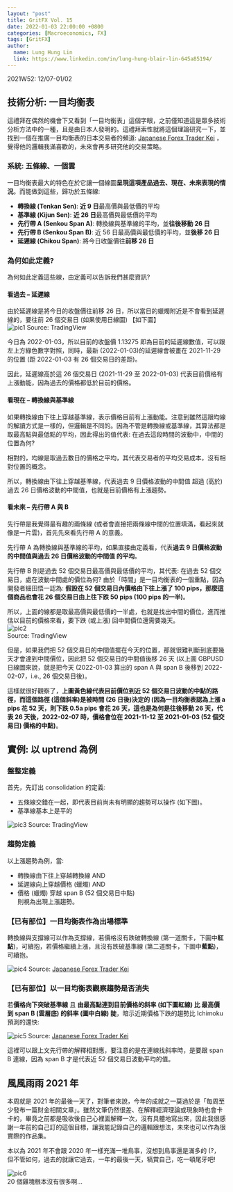 ```yaml
---
layout: "post"
title: GritFX Vol. 15
date: 2022-01-03 22:00:00 +0800
categories: [Macroeconomics, FX]
tags: [GritFX]
author:
  name: Lung Hung Lin
  link: https://www.linkedin.com/in/lung-hung-blair-lin-645a85194/ 
---
```

2021W52: 12/07-01/02
## 技術分析: 一目均衡表
這禮拜在偶然的機會下又看到「一目均衡表」這個字眼，之前僅知道這是眾多技術分析方法中的一種，且是由日本人發明的。這禮拜索性就將這個理論研究一下，並找到一個在推廣一目均衡表的日本交易者的頻道: [Japanese Forex Trader Kei](https://www.youtube.com/channel/UCfa5vWovUbQLIoT5eebT-dA) ，覺得他的邏輯我滿喜歡的，未來會再多研究他的交易策略。
### 系統: 五條線、一個雲
一目均衡表最大的特色在於它讓一個線圖**呈現這項產品過去、現在、未來表現的情況**。而能做到這些，歸功於五條線:
- **轉換線 (Tenkan Sen)**: **近 9 日**最高價與最低價的平均
- **基準線 (Kijun Sen)**: **近 26 日**最高價與最低價的平均
- **先行帶 A (Senkou Span A)**: 轉換線與基準線的平均，並**往後移動 26 日**
- **先行帶 B (Senkou Span B)**: 近 56 日最高價與最低價的平均，並**後移 26 日**
- **延遲線 (Chikou Span)**: 將今日收盤價往**前移 26 日**
### 為何如此定義?
為何如此定義這些線，由定義可以告訴我們甚麼資訊?
#### 看過去 – 延遲線
由於延遲線是將今日的收盤價往前移 26 日，所以當日的蠟燭附近是不會看到延遲線的，要往前 26 個交易日 (如果使用日線圖) 【如下圖】  
![pic1](https://lh3.googleusercontent.com/pw/AM-JKLWf0bhmLnVwcajHlfFMcVevaNGotIOVrzu8jxbn7yG0Scx9AyvvGVYTOZi-EcBxv5oGvGtemrdmZ26z94cDVV8ytPVx9tsIPUO3jGHwQodsFJqC3z83mGuNcLmvAQjc-v_dW00Q2NUoJXNbeKhZ_-1i=w1792-h828-no?authuser=0)
Source: TradingView  

今日為 2022-01-03，所以目前的收盤價 1.13275 即為目前的延遲線數值，可以跟左上方綠色數字對照，同時，最新 (2022-01-03)的延遲線會被畫在 2021-11-29 的位置 (距 2022-01-03 有 26 個交易日的差距)。  

因此，延遲線高於這 26 個交易日 (2021-11-29 至 2022-01-03) 代表目前價格有上漲動能，因為過去的價格都低於目前的價格。
#### 看現在 – 轉換線與基準線
如果轉換線由下往上穿越基準線，表示價格目前有上漲動能。注意到雖然這跟均線的解讀方式是一樣的，但邏輯是不同的。因為不管是轉換線或基準線，其算法都是取最高點與最低點的平均，因此得出的值代表: 在過去這段時間的波動中，中間的位置為何?   

相對的，均線是取過去數日的價格之平均，其代表交易者的平均交易成本，沒有相對位置的概念。  

所以，轉換線由下往上穿越基準線，代表過去 9 日價格波動的中間值 超過 (高於) 過去 26 日價格波動的中間值，也就是目前價格有上漲趨勢。
#### 看未來 – 先行帶 A 與 B
先行帶是我覺得最有趣的兩條線 (或者會直接把兩條線中間的位置填滿，看起來就像是一片雲)，首先先來看先行帶 A 的意義。  

先行帶 A 為轉換線與基準線的平均，如果直接由定義看，代表**過去 9 日價格波動的中間值與過去 26 日價格波動的中間值 的平均**。  

先行帶 B 則是過去 52 個交易日最高價與最低價的平均，其代表: 在過去 52 個交易日，處在波動中間處的價位為何? 由於「時間」是一目均衡表的一個重點，因為開發者細田悟一認為: **假設在 52 個交易日內價格由下往上漲了 100 pips，那麼這個商品也會花 26 個交易日由上往下跌 50 pips (100 pips 的一半)**。  

所以，上面的線都是取最高價與最低價的一半處，也就是找出中間的價位，進而推估以目前的價格來看，要下跌 (或上漲) 回中間價位還需要幾天。  
![pic2](https://lh3.googleusercontent.com/pw/AM-JKLXV3Dz7nr-h2JiLC_qojDD-feYjswmE1xybnl_O15W-Ot72bPPQCPCTJv0O6nkLBiv-XYB4-xVT8dJ2CW_Q3d29PSNfxVYGWRmmGof55Auz87F_JcMRjhg140xuBxNu476bQ17Lc16pgklBaH3RpGFI=w1792-h828-no?authuser=0)  
Source: TradingView

但是，如果我們把 52 個交易日的中間值擺在今天的位置，那就很難判斷到底要幾天才會達到中間價位，因此把 52 個交易日的中間值後移 26 天 (以上圖 GBPUSD 日線圖來說，就是把今天 (2022-01-03 算出的 span A 與 span B 後移到 2022-02-07，i.e., 26 個交易日後)。  

這樣就很好觀察了，**上圖黃色線代表目前價位到近 52 個交易日波動的中點的路徑，而這個路徑 (這個斜率)是被時間 (26 日後)決定的 (因為一目均衡表認為上漲 a pips 花 52 天，則下跌 0.5a pips 會花 26 天，這也是為何是往後移動 26 天，代表 26 天後，2022-02-07 時，價格會位在 2021-11-12 至 2021-01-03 (52 個交易日) 價格的中點)**。

## 實例: 以 uptrend  為例
### 盤整定義
首先，先訂出 consolidation 的定義: 
- 五條線交錯在一起，即代表目前尚未有明顯的趨勢可以操作 (如下圖)。
- 基準線基本上是平的
  
![pic3](https://lh3.googleusercontent.com/pw/AM-JKLWb29Rcl3fslMYZ8zqec4tkcI_FdtUbsUDgfGLd6NVzWJPq6pjE0tbVLGUPPlWqfwxiXKYqA9p7s4f8RDcsjFVWxME5wrCY_kcCkEdP1ooEMMFJZPe8CjmhqL-UPKf72rk6OJLr3rbkBr6wd-49-1YT=w1792-h828-no?authuser=0)
Source: TradingView
### 趨勢定義
以上漲趨勢為例，當:
- 轉換線由下往上穿越轉換線 AND
- 延遲線向上穿越價格 (蠟燭) AND
- 價格 (蠟燭) 穿越 span B (52 個交易日中點)  
則視為出現上漲趨勢。
### 【已有部位】一目均衡表作為出場標準
轉換線與支撐線可以作為支撐線，若價格沒有跌破轉換線 (第一道關卡，下圖中**紅點**)，可續抱，若價格繼續上漲，且沒有跌破基準線 (第二道關卡，下圖中**藍點**)，可續抱。

![pic4](https://lh3.googleusercontent.com/pw/AM-JKLXBxKbJ-qii476dw2XB8K7LgYzxvPOtU4nIpUD7bXeOwOeI5zbH_biohbh7pGYV4PFOHENjlb3L8sUs2pnqUsQPPNTz6jOeULob4DY_K7iYKJZfPG17JWIHhAK2T9vAzjnkYYlqC_EkdoO4L39oEiJh=w1114-h627-no?authuser=0)
Source: [Japanese Forex Trader Kei](https://www.youtube.com/channel/UCfa5vWovUbQLIoT5eebT-dA) 

### 【已有部位】以一目均衡表觀察趨勢是否消失
若**價格向下突破基準線** 且 **由最高點連到目前價格的斜率 (如下圖紅線) 比 最高價到 span B (雲層底) 的斜率 (圖中白線) 陡**，暗示近期價格下跌的趨勢比 Ichimoku 預測的還快:

![pic5](https://lh3.googleusercontent.com/pw/AM-JKLUjpumBIGGETvFy0OlhcaBQqr3H0Bb2FB8xsBsbBllN7aBs7htNG35wk-LKMdmvWuqSCkqNB-H2XZQHhesT8kJqAnSKyVa7xK1oTmLED-WYLWEmicqsusoDesUIJ8ROLNUz6OInOAgm3M6KuhqsO53e=w1107-h621-no?authuser=0)
Source: [Japanese Forex Trader Kei](https://www.youtube.com/channel/UCfa5vWovUbQLIoT5eebT-dA) 

這裡可以跟上文先行帶的解釋相對應，要注意的是在連線找斜率時，是要跟 span B 連線，因為 span B 才是代表近 52 個交易日波動平均的值。  

## 風風雨雨 2021 年
本周就是 2021 年的最後一天了，對筆者來說，今年的成就之一莫過於是「每周至少發布一篇財金相關文章」。雖然文筆仍然很差、在解釋經濟理論或現象時也會卡卡的，畢竟之前都是吸收後自己心裡面解釋一次，沒有具體地寫出來，因此我很感謝一年前的自己訂的這個目標，讓我能記錄自己的邏輯跟想法，未來也可以作為很實際的作品集。  

本以為 2021 年不會跟 2020 年一樣充滿一堆鳥事，沒想到鳥事還是滿多的 (?，但不管如何，過去的就讓它過去，一年的最後一天，犒賞自己，吃一頓尾牙吧! 

![pic6](https://lh3.googleusercontent.com/pw/AM-JKLWVWDv-fxdewcpL2QIXAIlaKHCs9eoEOtjdwwX0x2S3rJRINfnBbCUB_GhzmstXibCCF5PoDTT8enxwLjazTllQC8pHq3FTfm-1ZZw6SNpxnbJHggklpJCwPyB-BOqQmVoWAYMGLCAYp3ymyfXvjfAO=w1190-h893-no?authuser=0)  
20 個雞塊根本沒有很多啊…